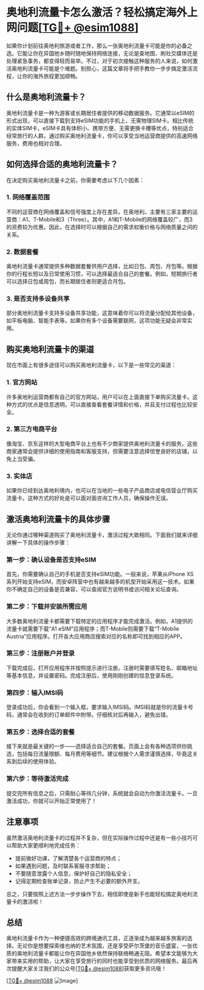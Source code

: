 # 奥地利流量卡怎么激活？轻松搞定海外上网问题[[TG💪+ @esim1088](https://t.me/s/esim1088)]

如果你计划前往奥地利旅游或者工作，那么一张奥地利流量卡可能是你的必备之选。它能让你在异国他乡随时随地保持网络连接，无论是查地图、刷社交媒体还是处理紧急事务，都变得轻而易举。不过，对于初次接触这种服务的人来说，如何激活奥地利流量卡可能是个难题。别担心，这篇文章将手把手教你一步步搞定激活流程，让你的海外旅程更加顺畅。

## 什么是奥地利流量卡？

奥地利流量卡是一种为游客或长期居住者提供的移动数据服务。它通常以eSIM的形式出现，可以直接下载到支持eSIM功能的手机上，无需物理SIM卡。相比传统的实体SIM卡，eSIM卡具有体积小、携带方便、无需更换卡槽等优点，特别适合经常旅行的人群。通过购买奥地利流量卡，你可以享受当地运营商提供的高速网络服务，费用也相对合理。

## 如何选择合适的奥地利流量卡？

在决定购买奥地利流量卡之前，你需要考虑以下几个因素：

### 1. 网络覆盖范围

不同的运营商在网络覆盖和信号强度上存在差异。在奥地利，主要有三家主要的运营商：A1、T-Mobile和3（Three）。其中，A1和T-Mobile的网络覆盖较广，而3的资费较为优惠。因此，在选择时可以根据自己的需求权衡价格与网络质量之间的关系。

### 2. 数据套餐

奥地利流量卡通常提供多种数据套餐供用户选择，比如日包、周包、月包等。根据你的行程长短以及日常使用习惯，可以选择最适合自己的套餐。例如，短期旅行者可以选择日包或周包，而长期居住者则更适合月包。

### 3. 是否支持多设备共享

部分奥地利流量卡支持多设备共享功能，这意味着你可以将流量分配给其他设备，如平板电脑、智能手表等。如果你有多个设备需要联网，这项功能无疑会非常实用。

## 购买奥地利流量卡的渠道

现在市面上有很多途径可以购买奥地利流量卡，以下是一些常见的渠道：

### 1. 官方网站

许多奥地利运营商都有自己的官方网站，用户可以在上面直接下单购买流量卡。这种方式的优点是信息透明，可以直接查看套餐详情和价格，并且支付过程也比较安全。

### 2. 第三方电商平台

像淘宝、京东这样的大型电商平台上也有不少商家提供奥地利流量卡的服务。这些商家通常会提供详细的使用指南和客服支持，但需要注意选择信誉良好的店铺，以免上当受骗。

### 3. 实体店

如果你已经到达奥地利境内，也可以在当地的一些电子产品商店或电信营业厅购买流量卡。这种方式的好处是可以面对面咨询工作人员，确保操作无误。

## 激活奥地利流量卡的具体步骤

无论你通过哪种渠道购买了奥地利流量卡，激活过程大致相同。下面我们就来详细讲解一下具体的操作步骤：

### 第一步：确认设备是否支持eSIM

首先，你需要确认自己的手机是否支持eSIM功能。一般来说，苹果从iPhone XS系列开始支持eSIM，而安卓阵营中也有越来越多的机型开始采用这一技术。如果你不确定自己的设备是否兼容，可以查阅官方说明书或访问相关论坛查询。

### 第二步：下载并安装所需应用

大多数奥地利流量卡都需要下载特定的应用程序才能完成激活。例如，A1提供的流量卡就需要下载“A1 eSIM”应用程序；而T-Mobile则需要下载“T-Mobile Austria”应用程序。打开各大应用商店搜索对应的名称即可找到相应的APP。

### 第三步：注册账户并登录

下载完成后，打开应用程序并按照提示进行注册。注册时需要填写姓名、邮箱地址等基本信息，并设置密码。完成注册后，使用刚刚创建的信息登录系统。

### 第四步：输入IMSI码

登录成功后，你会看到一个输入框，要求输入IMSI码。IMSI码就是你的流量卡号码，通常会在收到的订单邮件中附带。仔细核对后再输入，避免出错。

### 第五步：选择合适的套餐

接下来就是最关键的一步——选择适合自己的套餐。页面上会有各种选项供你挑选，包括每日流量限额、每月费用等细节。建议根据个人需求谨慎选择，毕竟这关系到后续的使用体验。

### 第六步：等待激活完成

提交完所有信息之后，只需耐心等待几分钟，系统就会自动为你激活流量卡。一旦激活成功，你就可以开始正常使用了！

## 注意事项

虽然激活奥地利流量卡的过程并不复杂，但在实际操作过程中还是有一些小技巧可以帮助大家更顺利地完成任务：

- 提前做好功课，了解清楚各个运营商的特点；
- 如果遇到问题，及时联系客服寻求帮助；
- 不要随意泄露个人信息，保护好自己的隐私安全；
- 记得定期检查账单记录，防止产生不必要的额外开支。

总之，只要按照上述方法一步步操作下去，相信即使是新手也能轻松搞定奥地利流量卡的激活啦！

## 总结

奥地利流量卡作为一种便捷高效的跨境通讯工具，正逐渐成为越来越多旅客的选择。无论你是想要探索维也纳的艺术氛围，还是享受萨尔茨堡的音乐盛宴，一张优质的奥地利流量卡都能让你在异国他乡依然保持联络畅通无阻。希望本文能够为大家带来实用的帮助，让大家在享受旅行的同时也能享受到优质的网络服务。最后再次提醒大家关注我们的公众号[[TG💪+ @esim1088](https://t.me/s/esim1088)]获取更多资讯哦！

[[TG💪+ @esim1088](https://t.me/s/esim1088) ![Image](https://i.postimg.cc/4NQfJmqS/Snipaste-2025-05-13-00-14-12.png)]